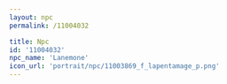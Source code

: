 ```yaml
---
layout: npc
permalink: /11004032

title: Npc
id: '11004032'
npc_name: 'Lanemone'
icon_url: 'portrait/npc/11003869_f_lapentamage_p.png'
---
```

